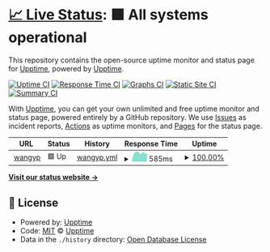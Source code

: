 # [📈 Live Status](https://upptime.wangyp.cf): <!--live status--> **🟩 All systems operational**

This repository contains the open-source uptime monitor and status page for [Upptime](https://upptime.js.org), powered by [Upptime](https://github.com/upptime/upptime).

[![Uptime CI](https://github.com/wangyp0701/upptime/workflows/Uptime%20CI/badge.svg)](https://github.com/upptime/upptime/actions?query=workflow%3A%22Uptime+CI%22)
[![Response Time CI](https://github.com/wangyp0701/upptime/workflows/Response%20Time%20CI/badge.svg)](https://github.com/upptime/upptime/actions?query=workflow%3A%22Response+Time+CI%22)
[![Graphs CI](https://github.com/wangyp0701/upptime/workflows/Graphs%20CI/badge.svg)](https://github.com/upptime/upptime/actions?query=workflow%3A%22Graphs+CI%22)
[![Static Site CI](https://github.com/wangyp0701/upptime/workflows/Static%20Site%20CI/badge.svg)](https://github.com/upptime/upptime/actions?query=workflow%3A%22Static+Site+CI%22)
[![Summary CI](https://github.com/wangyp0701/upptime/workflows/Summary%20CI/badge.svg)](https://github.com/upptime/upptime/actions?query=workflow%3A%22Summary+CI%22)

With [Upptime](https://upptime.js.org), you can get your own unlimited and free uptime monitor and status page, powered entirely by a GitHub repository. We use [Issues](https://github.com/upptime/upptime/issues) as incident reports, [Actions](https://github.com/upptime/upptime/actions) as uptime monitors, and [Pages](https://upptime.wangyp.cf) for the status page.

<!--start: status pages-->
<!-- This summary is generated by Upptime (https://github.com/upptime/upptime) -->
<!-- Do not edit this manually, your changes will be overwritten -->
<!-- prettier-ignore -->
| URL | Status | History | Response Time | Uptime |
| --- | ------ | ------- | ------------- | ------ |
| <img alt="" src="https://favicons.githubusercontent.com/wangyp.cf" height="13"> [wangyp](https://wangyp.cf) | 🟩 Up | [wangyp.yml](https://github.com/wangyp0701/upptime/commits/HEAD/history/wangyp.yml) | <details><summary><img alt="Response time graph" src="./graphs/wangyp/response-time-week.png" height="20"> 585ms</summary><br><a href="https://upptime.wangyp.cf/history/wangyp"><img alt="Response time 627" src="https://img.shields.io/endpoint?url=https%3A%2F%2Fraw.githubusercontent.com%2Fwangyp0701%2Fupptime%2FHEAD%2Fapi%2Fwangyp%2Fresponse-time.json"></a><br><a href="https://upptime.wangyp.cf/history/wangyp"><img alt="24-hour response time 531" src="https://img.shields.io/endpoint?url=https%3A%2F%2Fraw.githubusercontent.com%2Fwangyp0701%2Fupptime%2FHEAD%2Fapi%2Fwangyp%2Fresponse-time-day.json"></a><br><a href="https://upptime.wangyp.cf/history/wangyp"><img alt="7-day response time 585" src="https://img.shields.io/endpoint?url=https%3A%2F%2Fraw.githubusercontent.com%2Fwangyp0701%2Fupptime%2FHEAD%2Fapi%2Fwangyp%2Fresponse-time-week.json"></a><br><a href="https://upptime.wangyp.cf/history/wangyp"><img alt="30-day response time 621" src="https://img.shields.io/endpoint?url=https%3A%2F%2Fraw.githubusercontent.com%2Fwangyp0701%2Fupptime%2FHEAD%2Fapi%2Fwangyp%2Fresponse-time-month.json"></a><br><a href="https://upptime.wangyp.cf/history/wangyp"><img alt="1-year response time 627" src="https://img.shields.io/endpoint?url=https%3A%2F%2Fraw.githubusercontent.com%2Fwangyp0701%2Fupptime%2FHEAD%2Fapi%2Fwangyp%2Fresponse-time-year.json"></a></details> | <details><summary><a href="https://upptime.wangyp.cf/history/wangyp">100.00%</a></summary><a href="https://upptime.wangyp.cf/history/wangyp"><img alt="All-time uptime 100.00%" src="https://img.shields.io/endpoint?url=https%3A%2F%2Fraw.githubusercontent.com%2Fwangyp0701%2Fupptime%2FHEAD%2Fapi%2Fwangyp%2Fuptime.json"></a><br><a href="https://upptime.wangyp.cf/history/wangyp"><img alt="24-hour uptime 100.00%" src="https://img.shields.io/endpoint?url=https%3A%2F%2Fraw.githubusercontent.com%2Fwangyp0701%2Fupptime%2FHEAD%2Fapi%2Fwangyp%2Fuptime-day.json"></a><br><a href="https://upptime.wangyp.cf/history/wangyp"><img alt="7-day uptime 100.00%" src="https://img.shields.io/endpoint?url=https%3A%2F%2Fraw.githubusercontent.com%2Fwangyp0701%2Fupptime%2FHEAD%2Fapi%2Fwangyp%2Fuptime-week.json"></a><br><a href="https://upptime.wangyp.cf/history/wangyp"><img alt="30-day uptime 100.00%" src="https://img.shields.io/endpoint?url=https%3A%2F%2Fraw.githubusercontent.com%2Fwangyp0701%2Fupptime%2FHEAD%2Fapi%2Fwangyp%2Fuptime-month.json"></a><br><a href="https://upptime.wangyp.cf/history/wangyp"><img alt="1-year uptime 100.00%" src="https://img.shields.io/endpoint?url=https%3A%2F%2Fraw.githubusercontent.com%2Fwangyp0701%2Fupptime%2FHEAD%2Fapi%2Fwangyp%2Fuptime-year.json"></a></details>

<!--end: status pages-->

[**Visit our status website →**](https://upptime.wangyp.cf)

## 📄 License

- Powered by: [Upptime](https://github.com/upptime/upptime)
- Code: [MIT](./LICENSE) © [Upptime](https://upptime.js.org)
- Data in the `./history` directory: [Open Database License](https://opendatacommons.org/licenses/odbl/1-0/)
